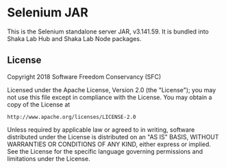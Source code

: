 # Selenium JAR

This is the Selenium standalone server JAR, v3.141.59.  It is bundled into
Shaka Lab Hub and Shaka Lab Node packages.


## License

Copyright 2018 Software Freedom Conservancy (SFC)

Licensed under the Apache License, Version 2.0 (the "License");
you may not use this file except in compliance with the License.
You may obtain a copy of the License at

    http://www.apache.org/licenses/LICENSE-2.0

Unless required by applicable law or agreed to in writing, software
distributed under the License is distributed on an "AS IS" BASIS,
WITHOUT WARRANTIES OR CONDITIONS OF ANY KIND, either express or implied.
See the License for the specific language governing permissions and
limitations under the License.
